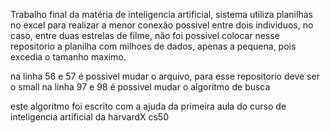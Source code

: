 Trabalho final da matéria de inteligencia artificial, sistema utiliza planilhas no excel para realizar a menor conexão possivel entre dois individuos, no caso, entre duas estrelas de filme, 
não foi possivel colocar nesse repositorio a planilha com milhoes de dados, apenas a pequena, pois excedia o tamanho maximo.

na linha 56 e 57 é possivel mudar o arquivo, para esse repositorio deve ser o small
na linha 97 e 98 é possivel mudar o algoritmo de busca

este algoritmo foi escrito com a ajuda da primeira aula do curso de inteligencia artificial da harvardX cs50
